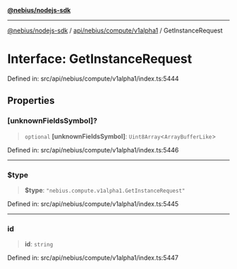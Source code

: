 [**@nebius/nodejs-sdk**](../../../../../README.md)

---

[@nebius/nodejs-sdk](../../../../../README.md) / [api/nebius/compute/v1alpha1](../README.md) / GetInstanceRequest

# Interface: GetInstanceRequest

Defined in: src/api/nebius/compute/v1alpha1/index.ts:5444

## Properties

### \[unknownFieldsSymbol\]?

> `optional` **\[unknownFieldsSymbol\]**: `Uint8Array`\<`ArrayBufferLike`\>

Defined in: src/api/nebius/compute/v1alpha1/index.ts:5446

---

### $type

> **$type**: `"nebius.compute.v1alpha1.GetInstanceRequest"`

Defined in: src/api/nebius/compute/v1alpha1/index.ts:5445

---

### id

> **id**: `string`

Defined in: src/api/nebius/compute/v1alpha1/index.ts:5447
